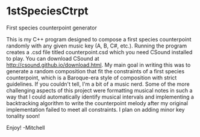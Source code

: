 # 1stSpeciesCtrpt
First species counterpoint generator

This is my C++ program designed to compose a first species counterpoint randomly with any given music key (A, B, C#, etc.).
Running the program creates a .csd file titled counterpoint.csd which you need CSound installed to play. You can download CSound
at http://csound.github.io/download.html.
My main goal in writing this was to generate a random composition that fit the constraints of a first species counterpoint, which
is a Baroque-era style of composition with strict guidelines. If you couldn't tell, I'm a bit of a music nerd. Some of the more
challenging aspects of this project were formatting musical notes in such a way that I could automatically identify musical
intervals and implementing a backtracking algorithm to write the counterpoint melody after my original implementation failed to
meet all constraints. I plan on adding minor key tonality soon!

Enjoy!
-Mitchell

